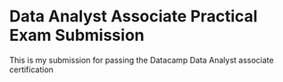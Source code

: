 # Data Analyst Associate Practical Exam Submission 

This is my submission for passing the Datacamp Data Analyst associate certification
